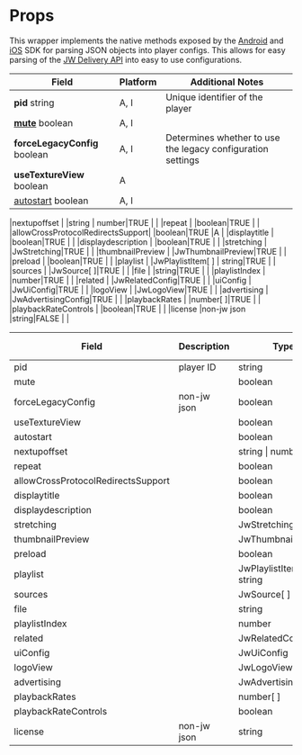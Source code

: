 # Props

This wrapper implements the native methods exposed by the [Android](https://sdk.jwplayer.com/android/v4/reference/com/jwplayer/pub/api/JsonHelper.html) and [iOS](https://sdk.jwplayer.com/ios/v4/reference/Classes/JWJSONParser.html) SDK for parsing JSON objects into player configs. This allows for easy parsing of the [JW Delivery API](https://docs.jwplayer.com/platform/reference/embed-content-with-the-delivery-api#delivery-api-v2-endpoints) into easy to use configurations.


| Field | Platform |  Additional Notes |
| --- | --- | --- |
| **pid** string | A, I | Unique identifier of the player |
| <a href="https://docs.jwplayer.com/players/reference/setup-options#mute" target="_blank">**mute**</a> boolean | A, I | |
| **forceLegacyConfig** boolean | A, I | Determines whether to use the legacy configuration settings |
| **useTextureView** boolean | A | |
| <a href="https://docs.jwplayer.com/players/reference/setup-options#autostart" target="_blank">autostart</a> boolean | A, I | |


|nextupoffset                      |                   |string &#124; number|TRUE    |                 |
|repeat                            |                   |boolean|TRUE    |                 |
|allowCrossProtocolRedirectsSupport|                   |boolean|TRUE    |A                |
|displaytitle                      |                   |boolean|TRUE    |                 |
|displaydescription                |                   |boolean|TRUE    |                 |
|stretching                        |                   |JwStretching|TRUE    |                 |
|thumbnailPreview                  |                   |JwThumbnailPreview|TRUE    |                 |
|preload                           |                   |boolean|TRUE    |                 |
|playlist                          |                   |JwPlaylistItem[ ] &#124; string|TRUE    |                 |
|sources                           |                   |JwSource[ ]|TRUE    |                 |
|file                              |                   |string|TRUE    |                 |
|playlistIndex                     |                   |number|TRUE    |                 |
|related                           |                   |JwRelatedConfig|TRUE    |                 |
|uiConfig                          |                   |JwUiConfig|TRUE    |                 |
|logoView                          |                   |JwLogoView|TRUE    |                 |
|advertising                       |                   |JwAdvertisingConfig|TRUE    |                 |
|playbackRates                     |                   |number[ ]|TRUE    |                 |
|playbackRateControls              |                   |boolean|TRUE    |                 |
|license                           |non-jw json        |string|FALSE   |                 |



|Field                             |Description        |Type|Optional|Platform Specific|
|----------------------------------|-------------------|----|--------|-----------------|
|pid                               |player ID          |string|TRUE    |                 |
|mute                              |                   |boolean|TRUE    |                 |
|forceLegacyConfig                 |non-jw json        |boolean|TRUE    |                 |
|useTextureView                    |                   |boolean|TRUE    |A                |
|autostart                         |                   |boolean|TRUE    |                 |
|nextupoffset                      |                   |string &#124; number|TRUE    |                 |
|repeat                            |                   |boolean|TRUE    |                 |
|allowCrossProtocolRedirectsSupport|                   |boolean|TRUE    |A                |
|displaytitle                      |                   |boolean|TRUE    |                 |
|displaydescription                |                   |boolean|TRUE    |                 |
|stretching                        |                   |JwStretching|TRUE    |                 |
|thumbnailPreview                  |                   |JwThumbnailPreview|TRUE    |                 |
|preload                           |                   |boolean|TRUE    |                 |
|playlist                          |                   |JwPlaylistItem[ ] &#124; string|TRUE    |                 |
|sources                           |                   |JwSource[ ]|TRUE    |                 |
|file                              |                   |string|TRUE    |                 |
|playlistIndex                     |                   |number|TRUE    |                 |
|related                           |                   |JwRelatedConfig|TRUE    |                 |
|uiConfig                          |                   |JwUiConfig|TRUE    |                 |
|logoView                          |                   |JwLogoView|TRUE    |                 |
|advertising                       |                   |JwAdvertisingConfig|TRUE    |                 |
|playbackRates                     |                   |number[ ]|TRUE    |                 |
|playbackRateControls              |                   |boolean|TRUE    |                 |
|license                           |non-jw json        |string|FALSE   |                 |
